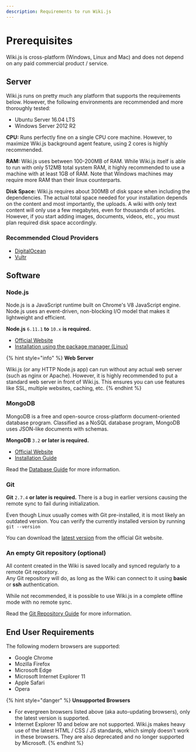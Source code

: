 ```yaml
---
description: Requirements to run Wiki.js
---
```


# Prerequisites

Wiki.js is cross-platform \(Windows, Linux and Mac\) and does not depend on any paid commercial product / service.

## Server

Wiki.js runs on pretty much any platform that supports the requirements below. However, the following environments are recommended and more thoroughly tested:

* Ubuntu Server 16.04 LTS
* Windows Server 2012 R2

**CPU:** Runs perfectly fine on a single CPU core machine. However, to maximize Wiki.js background agent feature, using 2 cores is highly recommended.

**RAM:** Wiki.js uses between 100-200MB of RAM. While Wiki.js itself is able to run with only 512MB total system RAM, it highly recommended to use a machine with at least 1GB of RAM. Note that Windows machines may require more RAM than their linux counterparts.

**Disk Space:** Wiki.js requires about 300MB of disk space when including the dependencies. The actual total space needed for your installation depends on the content and most importantly, the uploads. A wiki with only text content will only use a few megabytes, even for thousands of articles. However, if you start adding images, documents, videos, etc., you must plan required disk space accordingly.

### Recommended Cloud Providers

* [DigitalOcean](https://m.do.co/c/5f7445bfa4d0)
* [Vultr](https://www.vultr.com/?ref=7175356)

## Software

### Node.js

Node.js is a JavaScript runtime built on Chrome's V8 JavaScript engine. Node.js uses an event-driven, non-blocking I/O model that makes it lightweight and efficient.

 **Node.js** `6.11.1` **to** `10.x` **is required.** 

* [Official Website](https://nodejs.org/)
* [Installation using the package manager \(Linux\)](https://nodejs.org/en/download/package-manager/)

{% hint style="info" %}
**Web Server**

Wiki.js \(or any HTTP Node.js app\) can run without any actual web server \(such as nginx or Apache\). However, it is highly recommended to put a standard web server in front of Wiki.js. This ensures you can use features like SSL, multiple websites, caching, etc.
{% endhint %}

### MongoDB

MongoDB is a free and open-source cross-platform document-oriented database program. Classified as a NoSQL database program, MongoDB uses JSON-like documents with schemas.

 **MongoDB** `3.2` **or later is required.**

* [Official Website](https://www.mongodb.com/)
* [Installation Guide](https://docs.mongodb.com/manual/administration/install-community/)

Read the [Database Guide](https://docs-legacy.requarks.io/wiki/install/database) for more information.

### Git

**Git** `2.7.4` **or later is required.** There is a bug in earlier versions causing the remote sync to fail during initialization.

Even though Linux usually comes with Git pre-installed, it is most likely an outdated version. You can verify the currently installed version by running `git --version`

You can download the [latest version](https://git-scm.com/downloads) from the official Git website.

### An empty Git repository \(optional\) <a id="an-empty-git-repository-optional"></a>

All content created in the Wiki is saved locally and synced regularly to a remote Git repository.  
Any Git repository will do, as long as the Wiki can connect to it using **basic** or **ssh** authentication.

While not recommended, it is possible to use Wiki.js in a complete offline mode with no remote sync.

Read the [Git Repository Guide](https://docs-legacy.requarks.io/wiki/install/git) for more information.

## End User Requirements

The following modern browsers are supported:

* Google Chrome
* Mozilla Firefox
* Microsoft Edge
* Microsoft Internet Explorer 11
* Apple Safari
* Opera

{% hint style="danger" %}
**Unsupported Browsers**

* For evergreen browsers listed above \(aka auto-updating browsers\), only the latest version is supported.
* Internet Explorer 10 and below are not supported. Wiki.js makes heavy use of the latest HTML / CSS / JS standards, which simply doesn't work in these browsers. They are also deprecated and no longer supported by Microsoft.
{% endhint %}

